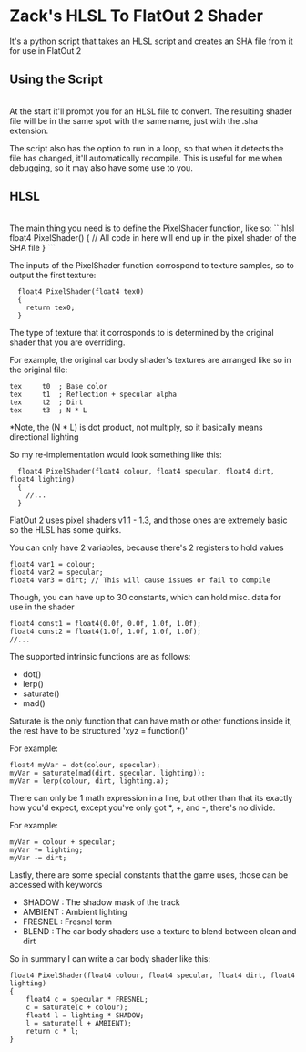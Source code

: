 <h1>Zack's HLSL To FlatOut 2 Shader</h1>

It's a python script that takes an HLSL script and creates an SHA file from it for use in FlatOut 2

## Using the Script
<br>
At the start it'll prompt you for an HLSL file to convert. The resulting shader file will be in the same spot with the same name, just with the .sha extension.

The script also has the option to run in a loop, so that when it detects the file has changed, it'll automatically recompile. This is useful for me when debugging, so it may also have some use to you.

## HLSL
<br>
The main thing you need is to define the PixelShader function, like so:
```hlsl
  float4 PixelShader()
  {
    // All code in here will end up in the pixel shader of the SHA file
  }
```

The inputs of the PixelShader function corrospond to texture samples, so to output the first texture:
```hlsl
  float4 PixelShader(float4 tex0)
  {
    return tex0;
  }
```

The type of texture that it corrosponds to is determined by the original shader that you are overriding.

For example, the original car body shader's textures are arranged like so in the original file:
```
tex		t0	; Base color
tex		t1	; Reflection + specular alpha
tex		t2	; Dirt
tex		t3	; N * L
```
*Note, the (N * L) is dot product, not multiply, so it basically means directional lighting

So my re-implementation would look something like this:

```hlsl
  float4 PixelShader(float4 colour, float4 specular, float4 dirt, float4 lighting)
  {
    //...
  }
```

FlatOut 2 uses pixel shaders v1.1 - 1.3, and those ones are extremely basic so the HLSL has some quirks.

You can only have 2 variables, because there's 2 registers to hold values
```hlsl
float4 var1 = colour;
float4 var2 = specular;
float4 var3 = dirt; // This will cause issues or fail to compile
```

Though, you can have up to 30 constants, which can hold misc. data for use in the shader
```hlsl
float4 const1 = float4(0.0f, 0.0f, 1.0f, 1.0f);
float4 const2 = float4(1.0f, 1.0f, 1.0f, 1.0f);
//...
```

The supported intrinsic functions are as follows:
- dot()
- lerp()
- saturate()
- mad()

Saturate is the only function that can have math or other functions inside it, the rest have to be structured 'xyz = function()'

For example:
```hlsl
float4 myVar = dot(colour, specular);
myVar = saturate(mad(dirt, specular, lighting));
myVar = lerp(colour, dirt, lighting.a);
```

There can only be 1 math expression in a line, but other than that its exactly how you'd expect, except you've only got *, +, and -, there's no divide.

For example:
```hlsl
myVar = colour + specular;
myVar *= lighting;
myVar -= dirt;
```

Lastly, there are some special constants that the game uses, those can be accessed with keywords
- SHADOW : The shadow mask of the track
- AMBIENT : Ambient lighting
- FRESNEL : Fresnel term
- BLEND : The car body shaders use a texture to blend between clean and dirt

So in summary I can write a car body shader like this:
```hlsl
float4 PixelShader(float4 colour, float4 specular, float4 dirt, float4 lighting)
{
    float4 c = specular * FRESNEL;
    c = saturate(c + colour);
    float4 l = lighting * SHADOW;
    l = saturate(l + AMBIENT);
    return c * l;
}
```
